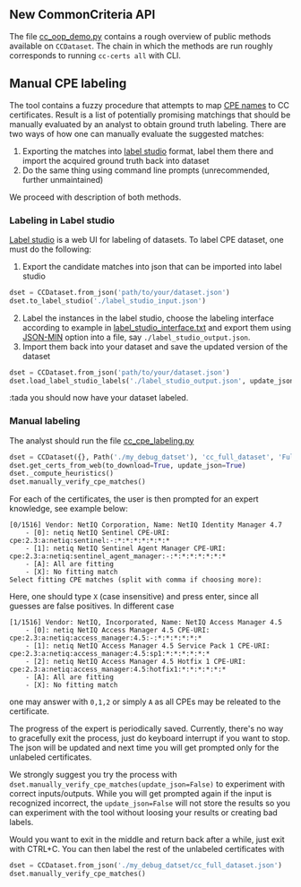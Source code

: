 ## New CommonCriteria API

The file [cc_oop_demo.py](cc_oop_demo.py) contains a rough overview of public methods available on `CCDataset`. The chain in which the methods are run roughly corresponds to running `cc-certs all` with CLI.


## Manual CPE labeling

The tool contains a fuzzy procedure that attempts to map [CPE names](https://nvd.nist.gov/products/cpe) to CC certificates. Result is a list of potentially promising matchings that should be manually evaluated by an analyst to obtain ground truth labeling. There are two ways of how one can manually evaluate the suggested matches:

1. Exporting the matches into [label studio](https://labelstud.io/) format, label them there and import the acquired ground truth back into dataset
2. Do the same thing using command line prompts (unrecommended, further unmaintained)

We proceed with description of both methods.

### Labeling in Label studio

[Label studio](https://labelstud.io/) is a web UI for labeling of datasets. To label CPE dataset, one must do the following:

1. Export the candidate matches into json that can be imported into label studio

```python
dset = CCDataset.from_json('path/to/your/dataset.json')
dset.to_label_studio('./label_studio_input.json')
```

2. Label the instances in the label studio, choose the labeling interface according to example in [label_studio_interface.txt](label_studio_interface.txt) and export them using [JSON-MIN](https://labelstud.io/guide/export.html#JSON-MIN) option into a file, say `./label_studio_output.json`.
3. Import them back into your dataset and save the updated version of the dataset

```python
dset = CCDataset.from_json('path/to/your/dataset.json')
dset.load_label_studio_labels('./label_studio_output.json', update_json=True)
```

:tada you should now have your dataset labeled.

### Manual labeling

The analyst should run the file [cc_cpe_labeling.py](cc_cpe_labeling.py)

```python
dset = CCDataset({}, Path('./my_debug_datset'), 'cc_full_dataset', 'Full CC dataset')
dset.get_certs_from_web(to_download=True, update_json=True)
dset._compute_heuristics()
dset.manually_verify_cpe_matches()
```

For each of the certificates, the user is then prompted for an expert knowledge, see example below:

```
[0/1516] Vendor: NetIQ Corporation, Name: NetIQ Identity Manager 4.7
	- [0]: netiq NetIQ Sentinel CPE-URI: cpe:2.3:a:netiq:sentinel:-:*:*:*:*:*:*:*
	- [1]: netiq NetIQ Sentinel Agent Manager CPE-URI: cpe:2.3:a:netiq:sentinel_agent_manager:-:*:*:*:*:*:*:*
	- [A]: All are fitting
	- [X]: No fitting match
Select fitting CPE matches (split with comma if choosing more):
```

Here, one should type `X` (case insensitive) and press enter, since all guesses are false positives. In different case

```
[1/1516] Vendor: NetIQ, Incorporated, Name: NetIQ Access Manager 4.5
	- [0]: netiq NetIQ Access Manager 4.5 CPE-URI: cpe:2.3:a:netiq:access_manager:4.5:-:*:*:*:*:*:*
	- [1]: netiq NetIQ Access Manager 4.5 Service Pack 1 CPE-URI: cpe:2.3:a:netiq:access_manager:4.5:sp1:*:*:*:*:*:*
	- [2]: netiq NetIQ Access Manager 4.5 Hotfix 1 CPE-URI: cpe:2.3:a:netiq:access_manager:4.5:hotfix1:*:*:*:*:*:*
	- [A]: All are fitting
	- [X]: No fitting match
```

one may answer with `0,1,2` or simply `A` as all CPEs may be releated to the certificate. 

The progress of the expert is periodically saved. Currently, there's no way to gracefully exit the process, just do keyboard interrupt if you want to stop. The json will be updated and next time you will get prompted only for the unlabeled certificates. 

We strongly suggest you try the process with `dset.manually_verify_cpe_matches(update_json=False)` to experiment with correct inputs/outputs. While you will get prompted again if the input is recognized incorrect, the `update_json=False` will not store the results so you can experiment with the tool without loosing your results or creating bad labels.

Would you want to exit in the middle and return back after a while, just exit with CTRL+C. You can then label the rest of the unlabeled certificates with

```python
dset = CCDataset.from_json('./my_debug_datset/cc_full_dataset.json')
dset.manually_verify_cpe_matches()
```
